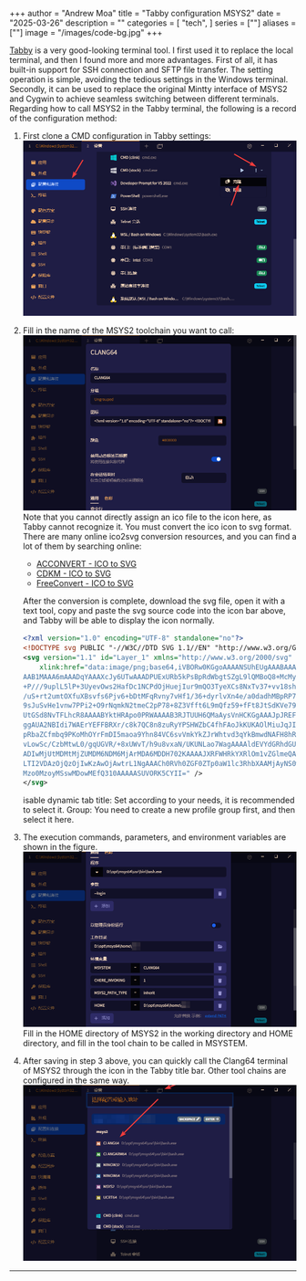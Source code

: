 +++
author = "Andrew Moa"
title = "Tabby configuration MSYS2"
date = "2025-03-26"
description = ""
categories = [
    "tech",
]
series = [""]
aliases = [""]
image = "/images/code-bg.jpg"
+++


[Tabby](https://tabby.sh/) is a very good-looking terminal tool. I first used it to replace the local terminal, and then I found more and more advantages.
First of all, it has built-in support for SSH connection and SFTP file transfer. The setting operation is simple, avoiding the tedious settings in the Windows terminal. Secondly, it can be used to replace the original Mintty interface of MSYS2 and Cygwin to achieve seamless switching between different terminals.
Regarding how to call MSYS2 in the Tabby terminal, the following is a record of the configuration method:

1. First clone a CMD configuration in Tabby settings:
	![d3078fcb85ac34f312416cd671b2cb58.png](./images/d3078fcb85ac34f312416cd671b2cb58.png)

2. Fill in the name of the MSYS2 toolchain you want to call:
	![462779a7512334158043be9cbd1a265c.png](./images/462779a7512334158043be9cbd1a265c.png)
	Note that you cannot directly assign an ico file to the icon here, as Tabby cannot recognize it. You must convert the ico icon to svg format.
	There are many online ico2svg conversion resources, and you can find a lot of them by searching online:
	 - [ACCONVERT - ICO to SVG](https://www.aconvert.com/cn/image/ico-to-svg/)
	 - [CDKM - ICO to SVG](https://cdkm.com/cn/ico-to-svg)
	 - [FreeConvert - ICO to SVG](https://www.freeconvert.com/zh/ico-to-svg)
	   
	After the conversion is complete, download the svg file, open it with a text tool, copy and paste the svg source code into the icon bar above, and Tabby will be able to display the icon normally.

	```svg
	<?xml version="1.0" encoding="UTF-8" standalone="no"?>
	<!DOCTYPE svg PUBLIC "-//W3C//DTD SVG 1.1//EN" "http://www.w3.org/Graphics/SVG/1.1/DTD/svg11.dtd">
	<svg version="1.1" id="Layer_1" xmlns="http://www.w3.org/2000/svg" xmlns:xlink="http://www.w3.org/1999/xlink" x="0px" y="0px" width="16px" height="16px" viewBox="0 0 16 16" enable-background="new 0 0 16 16" xml:space="preserve">  <image id="image0" width="16" height="16" x="0" y="0"
	    xlink:href="data:image/png;base64,iVBORw0KGgoAAAANSUhEUgAAABAAAAAQCAMAAAAoLQ9TAAAAIGNIUk0AAHomAACAhAAA+gAAAIDo
	AAB1MAAA6mAAADqYAAAXcJy6UTwAAADPUExURb5kPsBpRdWbgtSZgL9lQMBoQ8+McMyEZsJuS/36
	+P///9uplL5lP+3UyevOws2HafDc1NCPdOjHuejIur9mQO3TyeXCs8NxTv37+vv18sh7W8h8XP/+
	/uS+rt2umtOXfuXBsvfs6Pjv6+bDtMFqRvny7vHf1/36+dyrlvXn4e/a0dadhMBpRP79/f7+/fz4
	9sJuSvHe1vnw7PPi2+O9rNqmkN2tmeC2pP78+8Z3Vfft6L9mQfz59+fFt8JtSdKVe79nQsuDZcV0
	UtGSd8NvTFLhcR8AAAABYktHRApo0PRWAAAAB3RJTUUH6QMaAysVnHCKGgAAAJpJREFUGNONj1cS
	ggAUA2NBIdi7WAErYEFFBRXr/c8k7QC8n8zuRyYPSHWZbC4fhFAoJkKUKAOlMiuJqJI1oE42EtEk
	pRbaZCfmbq9PKoMhOYrFmDI5maoa9Yhn84VC6svVmkYkZJrWhtvd3qYkBmwdNAFH8hR2O4FweAYu
	vLowSc/CzbMtwL0/gqUGVR/+8xUWvT/h9u8vxaN/UKUNLao7WagAAAAldEVYdGRhdGU6Y3JlYXRl
	ADIwMjUtMDMtMjZUMDM6NDM6MjArMDA6MDDH702KAAAAJXRFWHRkYXRlOm1vZGlmeQAyMDI1LTAz
	LTI2VDAzOjQzOjIwKzAwOjAwtrL1NgAAACh0RVh0ZGF0ZTp0aW1lc3RhbXAAMjAyNS0wMy0yNlQw
	Mzo0MzoyMSswMDowMEfQ310AAAAASUVORK5CYII=" />
	</svg>
	```
	isable dynamic tab title: Set according to your needs, it is recommended to select it.
	Group: You need to create a new profile group first, and then select it here.

3. The execution commands, parameters, and environment variables are shown in the figure.
	![3d0df91731d21b5ff1106c8dcdb927ff.png](./images/3d0df91731d21b5ff1106c8dcdb927ff.png)
	Fill in the HOME directory of MSYS2 in the working directory and HOME directory, and fill in the tool chain to be called in MSYSTEM.

4. After saving in step 3 above, you can quickly call the Clang64 terminal of MSYS2 through the icon in the Tabby title bar. Other tool chains are configured in the same way.
	![1b2105682c9dbbeb3e58d7bc9fb5d6ca.png](./images/1b2105682c9dbbeb3e58d7bc9fb5d6ca.png)

---
   
